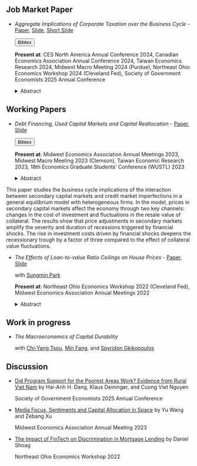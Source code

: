 ## Job Market Paper

<!--- <span style="color:#07568e">Aggregate Implications of Corporate Taxation over the Business Cycle</span> - [Paper](pdf/BonusDepreciation/bonusdepreciation_paper.pdf), [Slide](pdf/BonusDepreciation/bonusdepreciation_slide.pdf)-->
- *Aggregate Implications of Corporate Taxation over the Business Cycle* - [Paper](pdf/BonusDepreciation/bonusdepreciation_paper.pdf), [Slide](pdf/BonusDepreciation/bonusdepreciation_slide.pdf), [Short Slide](pdf/BonusDepreciation/bonusdepreciation_slide_short.pdf)

    <dialog id="bibtex_JMP2025">
    <pre>
    @unpublished{ChenTaxation2025WP,
    author={Chen, Hui-Jun},
    title={Aggregate Implications of Corporate Taxation over the Business Cycle},
    month={Mar},
    year={2025}
    }</pre>
    <button onclick="document.getElementById('bibtex_JMP2025').close()">Close</button>
    </dialog>
    <button onclick="document.getElementById('bibtex_JMP2025').showModal()">Bibtex</button>

    **Present at**: CES North America Annual Conference 2024, Canadian Economics Association Annual Conference 2024, Taiwan Economics Research 2024, Midwest Macro Meeting 2024 (Purdue), Northeast Ohio Economics Workshop 2024 (Cleveland Fed), Society of Government Economists 2025 Annual Conference

    <details>
        <summary>Abstract</summary>
        Corporate tax deductions are widely employed as countercyclical policies, yet their impact on the business cycle and interactions with other policies remain largely understudied.
        I examine the cyclical implications of such deductions by developing a novel dynamic stochastic general equilibrium model in which firms face credit market imperfections and idiosyncratic productivity shocks.
        In my model, firms' investment decisions are distorted by collateralized borrowing and corporate taxation, and investment expenditures can be deducted from taxable income through targeted or untargeted accelerated depreciation policies.
        My model quantitatively replicates empirical estimates of the distribution of short-run elasticities of investment across firm size to changes in deduction policies.
        I show that raising deductions can reduce the severity and persistence of recessions by alleviating capital misallocation for productive firms.
        Applying my model to the policies in the US 2017 Tax Cuts and Jobs Act, I find that the targeted policy is 30 percent more effective than the untargeted policy in stimulating aggregate output.
        Furthermore, combining both policies reduces the overall effectiveness by 17 percent, revealing potential inefficiencies in current US tax policy implementation.
    </details>

## Working Papers

<!--- <span style="color:#07568e">Debt Financing, Used Capital Market and Capital Reallocation</span> - [Paper](pdf/UsedKCollateral/UsedKCollateral.pdf), [Slide](pdf/UsedKCollateral/20230519MMMPresentation.pdf)-->
- *Debt Financing, Used Capital Markets and Capital Reallocation* - [Paper](pdf/UsedKCollateral/UsedKCollateral.pdf), [Slide](pdf/UsedKCollateral/UsedK_slide.pdf)

    <dialog id="bibtex_UsedKWP2025">
    <pre>
    @unpublished{ChenUsedK2025WP,
    author={Chen, Hui-Jun},
    title={Debt Financing, Used Capital Markets and Capital Reallocation},
    month={Mar},
    year={2025}
    }</pre>
    <button onclick="document.getElementById('bibtex_UsedKWP2025').close()">Close</button>
    </dialog>
    <button onclick="document.getElementById('bibtex_UsedKWP2025').showModal()">Bibtex</button>

    **Present at**: Midwest Economics Association Annual Meetings 2023, Midwest Macro Meeting 2023 (Clemson), Taiwan Economic Research 2023, 18th Economics Graduate Students’ Conference (WUSTL) 2023

    <details>
        <summary>Abstract</summary>
This paper studies the business cycle implications of the interaction between secondary capital markets and credit market imperfections in a general equilibrium model with heterogeneous firms.
In the model, prices in secondary capital markets affect the economy through two key channels: changes in the cost of investment and fluctuations in the resale value of collateral.
The results show that price adjustments in secondary markets amplify the severity and duration of recessions triggered by financial shocks.
The rise in investment costs driven by financial shocks deepens the recessionary trough by a factor of three compared to the effect of collateral value fluctuations.
    </details>

<!--- <span style="color:#07568e">The Effects of Loan-to-value Ratio Ceilings on House Prices</span> - [Paper](https://papers.ssrn.com/sol3/papers.cfm?abstract_id=3943908), [Slide](pdf/LTVHousingPrice/Houseprice_slides_HJChen_SungminPark_Nov042022_NOEWorkshop.pdf)-->
- *The Effects of Loan-to-value Ratio Ceilings on House Prices* - [Paper](https://papers.ssrn.com/sol3/papers.cfm?abstract_id=3943908), [Slide](pdf/LTVHousingPrice/Houseprice_slides_HJChen_SungminPark_Nov042022_NOEWorkshop.pdf)

    with [Sungmin Park](https://www.sungminparkecon.com/)

    **Present at**: Northeast Ohio Economics Workshop 2022 (Cleveland Fed), Midwest Economics Association Annual Meetings 2022

    <details>
        <summary>Abstract</summary>
        Loan-to-value ratio (LTV) ceiling is a government policy that puts a cap on households' mortgages relative to their house value, often intended to reduce booms in house prices.
        This paper studies the effects of this policy on house prices, using a simple two-period overlapping-generations model featuring within-generation inequality.
        In contrast to popular belief, we find that a strict (low) loan-to-value ratio ceiling raises long-run house prices, as lenders respond to the policy by substituting from mortgage lending to purchasing more houses.
        The policy's positive effect on house prices is more severe with greater inequality.
        A strict ceiling is especially harmful to the poor.
        Taxes can only intensify the positive effect on house prices, although they can mitigate the adverse effects on welfare.
    </details>

## Work in progress

- *The Macroeconomics of Capital Durability*

    with [Chi-Yang Tsou](https://sites.google.com/view/chiyangtsou/home), [Min Fang](https://www.minfang.info/), and [Spyridon Gkikopoulos](https://sites.google.com/view/spyridongkikopoulos/home)

## Discussion

- [Did Program Support for the Poorest Areas Work? Evidence from Rural Viet Nam](pdf/Discussion/Dang_Deininger_Nguyen_2024_discussion.pdf) by Hai-Anh H. Dang, Klaus Deininger, and Cuong Viet Nguyen

    Society of Government Economists 2025 Annual Conference

- [Media Focus, Sentiments and Capital Allocation in Space](pdf/Discussion/MEA_Mar_31_2023/build/Discuss_Wang_Xu.pdf) by Yu Wang and Zebang Xu

    Midwest Economics Association Annual Meeting 2023

- [The Impact of FinTech on Discrimination in Mortgage Lending](pdf/Discussion/NOEWorshop_NOV_04_2022/build/DiscussionSlides.pdf) by Daniel Shoag

    Northeast Ohio Economics Workshop 2022
